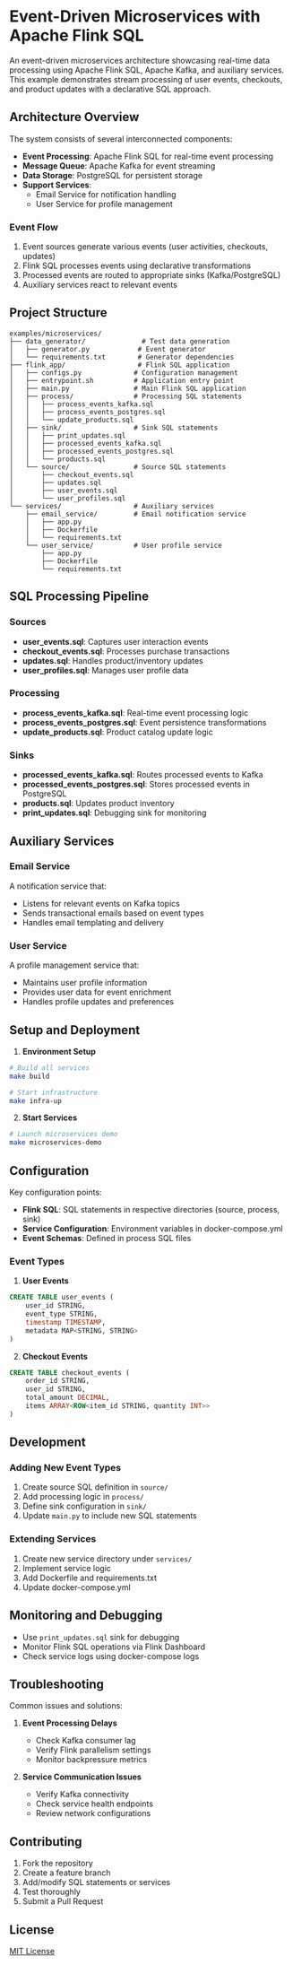 # Event-Driven Microservices with Apache Flink SQL

An event-driven microservices architecture showcasing real-time data processing using Apache Flink SQL, Apache Kafka, and auxiliary services. This example demonstrates stream processing of user events, checkouts, and product updates with a declarative SQL approach.

## Architecture Overview

The system consists of several interconnected components:

- **Event Processing**: Apache Flink SQL for real-time event processing
- **Message Queue**: Apache Kafka for event streaming
- **Data Storage**: PostgreSQL for persistent storage
- **Support Services**: 
  - Email Service for notification handling
  - User Service for profile management

### Event Flow

1. Event sources generate various events (user activities, checkouts, updates)
2. Flink SQL processes events using declarative transformations
3. Processed events are routed to appropriate sinks (Kafka/PostgreSQL)
4. Auxiliary services react to relevant events

## Project Structure

```
examples/microservices/
├── data_generator/              # Test data generation
│   ├── generator.py            # Event generator
│   └── requirements.txt        # Generator dependencies
├── flink_app/                  # Flink SQL application
│   ├── configs.py             # Configuration management
│   ├── entrypoint.sh          # Application entry point
│   ├── main.py                # Main Flink SQL application
│   ├── process/               # Processing SQL statements
│   │   ├── process_events_kafka.sql
│   │   ├── process_events_postgres.sql
│   │   └── update_products.sql
│   ├── sink/                  # Sink SQL statements
│   │   ├── print_updates.sql
│   │   ├── processed_events_kafka.sql
│   │   ├── processed_events_postgres.sql
│   │   └── products.sql
│   └── source/                # Source SQL statements
│       ├── checkout_events.sql
│       ├── updates.sql
│       ├── user_events.sql
│       └── user_profiles.sql
└── services/                  # Auxiliary services
    ├── email_service/         # Email notification service
    │   ├── app.py
    │   ├── Dockerfile
    │   └── requirements.txt
    └── user_service/          # User profile service
        ├── app.py
        ├── Dockerfile
        └── requirements.txt
```

## SQL Processing Pipeline

### Sources

- **user_events.sql**: Captures user interaction events
- **checkout_events.sql**: Processes purchase transactions
- **updates.sql**: Handles product/inventory updates
- **user_profiles.sql**: Manages user profile data

### Processing

- **process_events_kafka.sql**: Real-time event processing logic
- **process_events_postgres.sql**: Event persistence transformations
- **update_products.sql**: Product catalog update logic

### Sinks

- **processed_events_kafka.sql**: Routes processed events to Kafka
- **processed_events_postgres.sql**: Stores processed events in PostgreSQL
- **products.sql**: Updates product inventory
- **print_updates.sql**: Debugging sink for monitoring

## Auxiliary Services

### Email Service

A notification service that:
- Listens for relevant events on Kafka topics
- Sends transactional emails based on event types
- Handles email templating and delivery

### User Service

A profile management service that:
- Maintains user profile information
- Provides user data for event enrichment
- Handles profile updates and preferences

## Setup and Deployment

1. **Environment Setup**

```bash
# Build all services
make build

# Start infrastructure
make infra-up
```

2. **Start Services**

```bash
# Launch microservices demo
make microservices-demo
```

## Configuration

Key configuration points:

- **Flink SQL**: SQL statements in respective directories (source, process, sink)
- **Service Configuration**: Environment variables in docker-compose.yml
- **Event Schemas**: Defined in process SQL files

### Event Types

1. **User Events**
```sql
CREATE TABLE user_events (
    user_id STRING,
    event_type STRING,
    timestamp TIMESTAMP,
    metadata MAP<STRING, STRING>
)
```

2. **Checkout Events**
```sql
CREATE TABLE checkout_events (
    order_id STRING,
    user_id STRING,
    total_amount DECIMAL,
    items ARRAY<ROW<item_id STRING, quantity INT>>
)
```

## Development

### Adding New Event Types

1. Create source SQL definition in `source/`
2. Add processing logic in `process/`
3. Define sink configuration in `sink/`
4. Update `main.py` to include new SQL statements

### Extending Services

1. Create new service directory under `services/`
2. Implement service logic
3. Add Dockerfile and requirements.txt
4. Update docker-compose.yml

## Monitoring and Debugging

- Use `print_updates.sql` sink for debugging
- Monitor Flink SQL operations via Flink Dashboard
- Check service logs using docker-compose logs

## Troubleshooting

Common issues and solutions:

1. **Event Processing Delays**
   - Check Kafka consumer lag
   - Verify Flink parallelism settings
   - Monitor backpressure metrics

2. **Service Communication Issues**
   - Verify Kafka connectivity
   - Check service health endpoints
   - Review network configurations

## Contributing

1. Fork the repository
2. Create a feature branch
3. Add/modify SQL statements or services
4. Test thoroughly
5. Submit a Pull Request

## License

[MIT License](LICENSE)